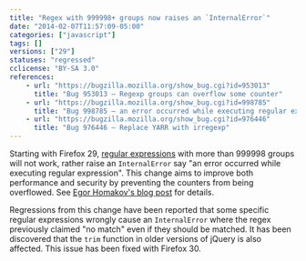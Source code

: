 ```yaml
---
title: "Regex with 999998+ groups now raises an `InternalError`"
date: "2014-02-07T11:57:09-05:00"
categories: ["javascript"]
tags: []
versions: ["29"]
statuses: "regressed"
cclicense: "BY-SA 3.0"
references:
    - url: "https://bugzilla.mozilla.org/show_bug.cgi?id=953013"
      title: "Bug 953013 – Regexp groups can overflow some counter"
    - url: "https://bugzilla.mozilla.org/show_bug.cgi?id=998785"
      title: "Bug 998785 – an error occurred while executing regular expression"
    - url: "https://bugzilla.mozilla.org/show_bug.cgi?id=976446"
      title: "Bug 976446 – Replace YARR with irregexp"
---
```

Starting with Firefox 29, [regular expressions](https://developer.mozilla.org/docs/Web/JavaScript/Guide/Regular_Expressions) with more than 999998 groups will not work, rather raise an `InternalError` say "an error occurred while executing regular expression". This change aims to improve both performance and security by preventing the counters from being overflowed. See [Egor Homakov's blog post](https://homakov.blogspot.ca/2013/12/regexp-groups-overflow-in-ff.html) for details.

Regressions from this change have been reported that some specific regular expressions wrongly cause an `InternalError` where the regex previously claimed "no match" even if they should be matched. It has been discovered that the `trim` function in older versions of jQuery is also affected. This issue has been fixed with Firefox 30.
